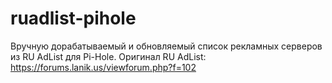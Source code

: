 # ruadlist-pihole
Вручную дорабатываемый и обновляемый список рекламных серверов из RU AdList для Pi-Hole.
Оригинал RU AdList: https://forums.lanik.us/viewforum.php?f=102
